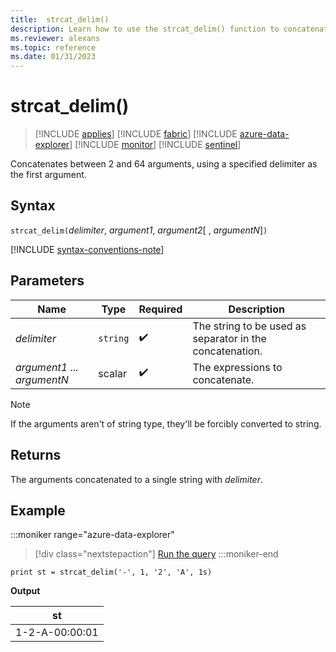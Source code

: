 ```yaml
---
title:  strcat_delim()
description: Learn how to use the strcat_delim() function to concatenate between 2 and 64 arguments using a specified delimiter as the first argument.
ms.reviewer: alexans
ms.topic: reference
ms.date: 01/31/2023
---
```

# strcat_delim()

> [!INCLUDE [applies](../includes/applies-to-version/applies.md)] [!INCLUDE [fabric](../includes/applies-to-version/fabric.md)] [!INCLUDE [azure-data-explorer](../includes/applies-to-version/azure-data-explorer.md)] [!INCLUDE [monitor](../includes/applies-to-version/monitor.md)] [!INCLUDE [sentinel](../includes/applies-to-version/sentinel.md)]

Concatenates between 2 and 64 arguments, using a specified delimiter as the first argument.

## Syntax

`strcat_delim(`*delimiter*, *argument1*, *argument2*[ , *argumentN*]`)`

[!INCLUDE [syntax-conventions-note](../includes/syntax-conventions-note.md)]

## Parameters

| Name | Type | Required | Description |
|--|--|--|--|
| *delimiter* | `string` |  :heavy_check_mark: | The string to be used as separator in the concatenation.|
| *argument1* ... *argumentN* | scalar |  :heavy_check_mark: | The expressions to concatenate.|

> [!NOTE]
> If the arguments aren't of string type, they'll be forcibly converted to string.

## Returns

The arguments concatenated to a single string with *delimiter*.

## Example

:::moniker range="azure-data-explorer"
> [!div class="nextstepaction"]
> <a href="https://dataexplorer.azure.com/clusters/help/databases/Samples?query=H4sIAAAAAAAAAysoyswrUSguUbAFEkXJiSXxKak5mbka6rrqOgqGOgrqRkBa3RHEKdYEAPL2A8YtAAAA" target="_blank">Run the query</a>
:::moniker-end

```kusto
print st = strcat_delim('-', 1, '2', 'A', 1s)
```

**Output**

|st|
|---|
|1-2-A-00:00:01|
